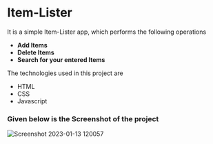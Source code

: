 # Item-Lister
It is a simple Item-Lister app, which performs the following operations
- **Add Items** 
- **Delete Items** 
- **Search for your entered Items**

The technologies used in this project are
- HTML
- CSS
- Javascript

### Given below is the Screenshot of the project
![Screenshot 2023-01-13 120057](https://user-images.githubusercontent.com/97158384/212253031-2368c29a-3210-457a-827e-bc0b5565cd25.png)
